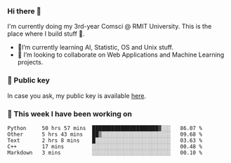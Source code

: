 ### Hi there 👋

I'm currently doing my 3rd-year Comsci @ RMIT University. This is the place where I build stuff 👀. 

- 🌱I’m currently learning AI, Statistic, OS and Unix stuff.
- 👯 I’m looking to collaborate on Web Applications and Machine Learning projects.

### 🔑 Public key

In case you ask, my public key is available [here](https://public.auspham.dev/).

### 📅 This week I have been working on
<!--START_SECTION:waka-->
```text
Python     50 hrs 57 mins  █████████████████████▓░░░   86.07 % 
Other      5 hrs 43 mins   ██▒░░░░░░░░░░░░░░░░░░░░░░   09.68 % 
Text       2 hrs 8 mins    █░░░░░░░░░░░░░░░░░░░░░░░░   03.63 % 
C++        17 mins         ░░░░░░░░░░░░░░░░░░░░░░░░░   00.48 % 
Markdown   3 mins          ░░░░░░░░░░░░░░░░░░░░░░░░░   00.10 % 
```
<!--END_SECTION:waka-->

<!--
**rockmanvnx6/rockmanvnx6** is a ✨ _special_ ✨ repository because its `README.md` (this file) appears on your GitHub profile.

Here are some ideas to get you started:

- 🔭 I’m currently working on ...
- 🌱 I’m currently learning ...
- 👯 I’m looking to collaborate on ...
- 🤔 I’m looking for help with ...
- 💬 Ask me about ...
- 📫 How to reach me: ...
- 😄 Pronouns: ...
- ⚡ Fun fact: ...
-->
